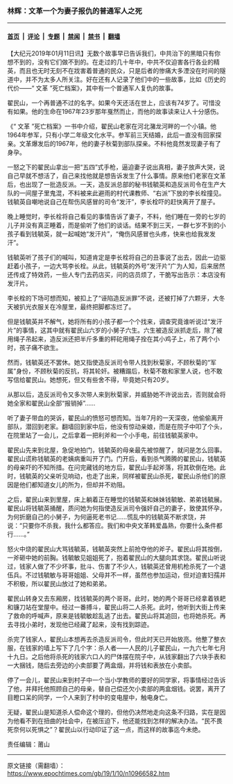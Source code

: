 ### 林辉：文革一个为妻子报仇的普通军人之死

---

#### [首页](../../../..?n10966582) &nbsp;|&nbsp; [评论](../../../../../epoch-comment?n10966582) &nbsp;|&nbsp; [专题](../../../../../epoch-special?n10966582) &nbsp;|&nbsp; [禁闻](../../../../../epoch-news?n10966582) &nbsp;|&nbsp; [禁书](../../../../../books?n10966582) &nbsp;|&nbsp; [翻墙](https://github.com/gfw-breaker/nogfw/blob/master/README.md?n10966582)


<div class="post_content" id="artbody" itemprop="articleBody">
 <!-- article content begin -->
 <p>
  【大纪元2019年01月11日讯】无数个故事早已告诉我们，中共治下的黑暗只有你想不到的，没有它们做不到的。在走过的几十年中，中共不仅迫害各行各业的精英，而且也无时无刻不在戕害着普通的民众，只是后者的惨痛大多湮没在时间的隧道中，并不为太多人所关注。好在还有人记录了他们中的一些故事，比如《历史的代价——“
  <ok href="https://www.epochtimes.com/gb/tag/%E6%96%87%E9%9D%A9.html">
   文革
  </ok>
  ”死亡档案》，其中有一个普通军人复仇的故事。
 </p>
 <p>
  翟民山，一个再普通不过的名字。如果今天还活在世上，应该有74岁了。可惜没有如果。他的生命在1967年23岁那年戛然而止，而他的故事读来让人十分感伤。
 </p>
 <p>
  《“
  <ok href="https://www.epochtimes.com/gb/tag/%E6%96%87%E9%9D%A9.html">
   文革
  </ok>
  ”死亡档案》一书中介绍，翟民山老家在河北潴龙河畔的一个小镇。他1964年参军，只有小学二年级文化水平。参军前三天结婚，此后一直没有回家探亲。文革爆发后的1967年，他的妻子秋菊到部队探亲。不料他竟然发现妻子有了身孕。
 </p>
 <p>
  一怒之下的翟民山拿出一把“五四”式手枪，逼迫妻子说出真相，妻子放声大哭，说自己早就不想活了，自己来找他就是想告诉发生了什么事情。原来他们老家在文革后，也出现了一批造反派。一天，造反派总部的秘书钱毓英和造反派司令在生产大队的一间屋子里鬼混，不料被来此避雨的村代课教师、“右派”下放的李长栓撞见。钱毓英自嘲地说自己在帮伤风感冒的司令“发汗”，李长栓吓的赶快离开了屋子。
 </p>
 <p>
  晚上睡觉时，李长栓将自己看见的事情告诉了妻子，不料，他们睡在一旁的七岁的儿子并没有真正睡着，而是偷听了他们的谈话。结果不到三天，一群七岁不到的小孩子看到钱毓英，就一起喊她“发汗片”，“俺伤风感冒也头疼，快来也给我发发汗”。
 </p>
 <p>
  钱毓英听了孩子们的喊叫，知道肯定是李长栓将自己的丑事说了出去，因此一边驱赶着小孩子，一边大骂李长栓。从此，钱毓英的外号“发汗片”广为人知，后来居然还传成了特效药，一些人专门去药店买，问的店员烦了，干脆写出告示：本店没有发汗片。
 </p>
 <p>
  李长栓的下场可想而知，被扣上了“诬陷造反派罪”不说，还被打掉了六颗牙，大冬天被扒光衣服关在冷屋里，最终把脚都冻烂了。
 </p>
 <p>
  但是钱毓英并不解气，她将所有的小孩子都一个个找来，调查究竟谁听说过“发汗片”的事情，这其中就有翟民山六岁的小舅子六生。六生被造反派抓走后，除了被用绳子吊起来，造反派还把半斤多重的秤砣用绳子拴在其小鸡子上，吊了两个小时，孩子痛不欲生。
 </p>
 <p>
  然而，钱毓英还不罢休。她又指使造反派司令带人找到秋菊家，不顾秋菊的“军属”身份，不顾秋菊的反抗，将其轮奸。被糟蹋后，秋菊不敢和家里人说，也不敢写信给翟民山。她想死，但又有些舍不得，毕竟她只有20岁。
 </p>
 <p>
  从那以后，造反派司令又多次带人来到秋菊家，并威胁她不许说出去，否则就会将她全家和翟民山全部“报销掉”……
 </p>
 <p>
  听了妻子带血的哭诉，翟民山的愤怒可想而知。当年7月的一天深夜，他偷偷离开部队，潜回到老家。翻墙回到家中后，他没有惊动亲娘，而是在院子中叩了个头，在院里站了一会儿，之后拿着一把利斧和一个小手电，前往钱毓英家中。
 </p>
 <p>
  翟民山先来到北屋，急促地拍门，钱毓英的母亲最先被惊醒了，就问是怎么回事。翟民山谎称钱毓英的老姨病重叫开了门。门开后，看到杀气腾腾的翟民山，钱毓英的母亲吓的不知所措。在问完藏钱的地方后，翟民山手起斧落，将其砍倒在地。此时，钱毓英的父亲听见响动，也走了出来，同样被翟民山杀死，翟民山杀他们的原因是他们都知道女儿的所为，但却并不劝阻。
 </p>
 <p>
  之后，翟民山来到里屋，床上躺着正在睡觉的钱毓英和妹妹钱毓敏、弟弟钱毓展。翟民山将钱毓英捅醒，质问她为何指使造反派司令强奸自己的妻子，致使其怀孕，为何折磨自己的小舅子，为何逼死老书记……慌乱中的钱毓英不断求饶，并说：“只要你不杀我，我什么都答应。我们和中央文革韩爱晶熟，你要什么条件都行……。”
 </p>
 <p>
  怒火中烧的翟民山大骂钱毓英，钱毓英突然上前抢夺他的斧子。翟民山将其按倒，一斧砸中她的前胸。钱毓敏见姐姐死了，抱着翟民山的大腿向其求饶。翟民山听说过，钱家人做了不少坏事，批斗、伤害了不少人，钱毓英还曾用机枪杀死了一个退伍兵。不过钱毓敏与哥哥姐姐、父母并不一样，虽然也参加运动，但对迫害妇孺并不积极，所以翟民山放过了她和弟弟。
 </p>
 <p>
  翟民山转身又去东厢房，找钱毓英的两个哥哥。此时，她的两个哥哥已经拿着铁耙和镰刀站在堂屋中。经过一番搏斗，翟民山将二人杀死。此时，他听到大街上传来了救命的呼喊声，原来是钱毓敏趁乱逃了出去。翟民山将其追回，也将她杀死。再去寻找小弟时，发现他已经藏了起来，没有找到踪迹。
 </p>
 <p>
  杀完了钱家人，翟民山本想再去杀造反派司令，但此时天已开始放亮。他整了整衣服，在钱家的墙上写下了几个字：杀人者——人民的儿子翟民山，一九六七年七月十九日。之后他将杀死的钱家六口人的尸体摆在院子中，从钱家翻出了六块手表和一大捆钱，随后去旁边的小卖部要了两盒烟，并将钱和表放在小卖部。
 </p>
 <p>
  停了一会儿，翟民山来到村子中一个当小学教师的要好的同学家，将事情经过告诉了他，并拜托他照顾自己的母亲，替自己偿还欠小卖部的两盒烟钱。说罢，离开了目瞪口呆的同学，一个人来到了村中的变电屋中，触电身亡。
 </p>
 <p>
  无疑，翟民山是知道杀人偿命这个理的，但他仍决然地走向这条不归路，实在是因为他看不到在扭曲的社会中，在被压迫下，他还能找到怎样的解决办法。“民不畏死奈何以死惧之”？翟民山以行动印证了这一点，而这样的故事迄今未绝。
 </p>
 <p>
  责任编辑：莆山
 </p>
 <!-- article content end -->
 <div id="below_article_ad">
 </div>
</div>


---

原文链接（需翻墙）：https://www.epochtimes.com/gb/19/1/10/n10966582.htm